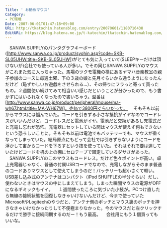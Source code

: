 ```yaml
---
Title: ' お勧めマウス'
Category:
- PC環境
Date: 2007-06-01T01:47:18+09:00
URL: http://tkatochin.hatenablog.com/entry/20070601/1180716438
EditURL: https://blog.hatena.ne.jp/t-katochin/tkatochin.hatenablog.com/atom/entry/6653586347154755430
---
```


　SANWA SUPPLYのパンタグラフキーボード([http://www.sanwa.co.jp/product/syohin.asp?code=SKB-SL05UHW:title=SKB-SL05UHW])がとても気に入っていて(SLEEPキーだけは頂けないが)会社でも使っている人が多い。でその同じSANWA SUPPLYのマウスがこれまた気に入っちゃった。馬場のツクモ電機の横にあるヤマハ音楽教室の親子参加のコースに毎週土曜、下の３歳の娘と先月ぐらいから通うようになったんだけど（恥ずかしいお遊戯をさせられる…）、その帰りにフラっと寄って買ったもの。２週間使い続けてみて相当いい感じだということが分かったので、もう書かずにはいられなくなったので書いちゃう。型番は [http://www.sanwa.co.jp/product/peripheral/mouse/ma-wh67.html:title=MA-WH67W]。売価で3800円ぐらいだった。
　そもそも以前からマウスには悩んでいた。コードを引きずる小さな抵抗がイヤなのでコードレスがいいんだけど、コードレスだと電池がイヤ。電池だと交換があるし充電式だと充電し忘れが恐怖。充電器にセットしている間はマウスが使えず何もできないという恐ろしいことに。そもそも以前は電池でもバッテリーでも、マウスが重くなってしまっていた。結局原点にもどって会社では引きずらないようにコードを浮かして宙からコードを下ろすという技を使っていた。それはそれで要は達していたけどコードを机の上の棚にセロテープで固定しているダサさがあった。
　SANWA SUPPLYのこのマウスもコードレス。だけど色々ポイントが高い。卓上充電器じゃなく、普通の付属USBコードでなので、充電しながらそのまま普通のコードありマウスとして使えてしまうのだ！バッテリーも超小さくて軽い。USB差し込み式のアンテナはコンパクト（iPod SHUFFLEの半分ぐらい）だし、使わないときはマウスの中にしまえてしまう。しまった瞬間マウスの電源がOFFになるギミックもイイ。
　１週間使ったころに気づいた小技が。PCつけ直したら無線の接続状態を回復しなきゃいけないんだけど、今まで使っていたMicrosoftやLogitechのやつだと、アンテナ側のポッチとマウス裏のポッチを押さなきゃいけなかったりして不便極まりなかった。今のマウスだと左クリックするだけで勝手に接続同期するのだー！もう最高。
　会社用にもう１個買ってもいいな。
